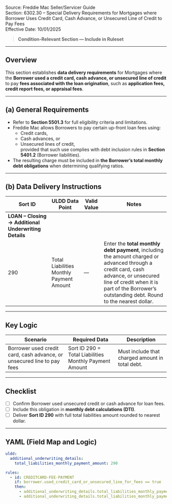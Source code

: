 Source: Freddie Mac Seller/Servicer Guide  
Section: 6302.30 – Special Delivery Requirements for Mortgages where Borrower Uses Credit Card, Cash Advance, or Unsecured Line of Credit to Pay Fees  
Effective Date: 10/01/2025  

> **Condition-Relevant Section — Include in Ruleset**

---

## Overview
This section establishes **data delivery requirements** for Mortgages where the **Borrower used a credit card, cash advance, or unsecured line of credit** to pay **fees associated with the loan origination**, such as **application fees, credit report fees, or appraisal fees**.

---

## (a) General Requirements
- Refer to **Section 5501.3** for full eligibility criteria and limitations.  
- Freddie Mac allows Borrowers to pay certain up-front loan fees using:
  - Credit cards,  
  - Cash advances, or  
  - Unsecured lines of credit,  
  provided that such use complies with debt inclusion rules in **Section 5401.2** (Borrower liabilities).  
- The resulting charge must be included in **the Borrower’s total monthly debt obligations** when determining qualifying ratios.

---

## (b) Data Delivery Instructions

| Sort ID | ULDD Data Point | Valid Value | Notes |
|----------|----------------|-------------|--------|
| **LOAN – Closing → Additional Underwriting Details** ||||
| 290 | Total Liabilities Monthly Payment Amount | — | Enter the **total monthly debt payment**, including the amount charged or advanced through a credit card, cash advance, or unsecured line of credit when it is part of the Borrower’s outstanding debt. Round to the nearest dollar. |

---

## Key Logic
| Scenario | Required Data | Description |
|-----------|----------------|-------------|
| Borrower used credit card, cash advance, or unsecured line to pay fees | Sort ID 290 = Total Liabilities Monthly Payment Amount | Must include that charged amount in total debt. |

---

## Checklist
- [ ] Confirm Borrower used unsecured credit or cash advance for loan fees.  
- [ ] Include this obligation in **monthly debt calculations (DTI)**.  
- [ ] Deliver **Sort ID 290** with full total liabilities amount rounded to nearest dollar.  

---

## YAML (Field Map and Logic)
```yaml
uldd:
  additional_underwriting_details:
    total_liabilities_monthly_payment_amount: 290

rules:
  - id: CREDITCARD-FEE-PAYMENT
    if: borrower.used_credit_card_or_unsecured_line_for_fees == true
    then:
      - additional_underwriting_details.total_liabilities_monthly_payment_amount.includes_credit_fee == true
      - additional_underwriting_details.total_liabilities_monthly_payment_amount.is_rounded_to_nearest_dollar == true
